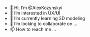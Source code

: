 - 👋 Hi, I’m @AlexKozynskyi
- 👀 I’m interested in UX/UI
- 🌱 I’m currently learning 3D modeling
- 💞️ I’m looking to collaborate on ...
- 📫 How to reach me ...

<!---
AlexKozynskyi/AlexKozynskyi is a ✨ special ✨ repository because its `README.md` (this file) appears on your GitHub profile.
You can click the Preview link to take a look at your changes.
--->
